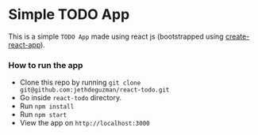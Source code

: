 # Simple TODO App

This is a simple `TODO App` made using react js (bootstrapped using [create-react-app]('https://github.com/facebook/create-react-app')).

### How to run the app

- Clone this repo by running `git clone git@github.com:jethdeguzman/react-todo.git`
- Go inside `react-todo` directory.
- Run `npm install`
- Run `npm start`
- View the app on `http://localhost:3000`
